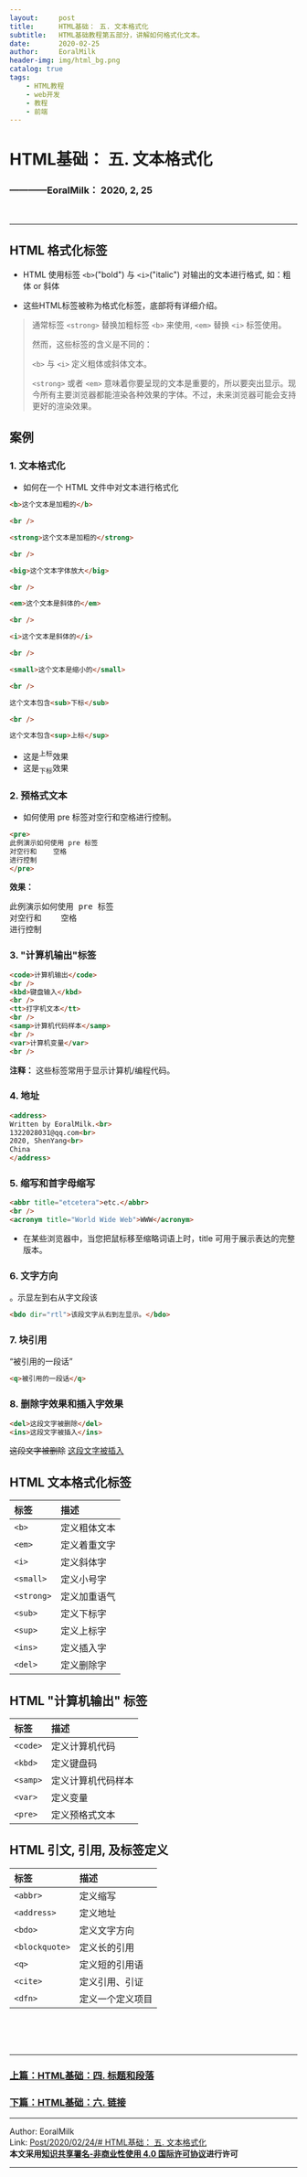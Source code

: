 ```yaml
---
layout:     post                    
title:      HTML基础： 五. 文本格式化      
subtitle:   HTML基础教程第五部分，讲解如何格式化文本。
date:       2020-02-25           
author:     EoralMilk             
header-img: img/html_bg.png    
catalog: true                    
tags:        
    - HTML教程
    - web开发
    - 教程
    - 前端
---
```



# HTML基础： 五. 文本格式化
### ————EoralMilk： 2020, 2, 25
<br/>  

---
## HTML 格式化标签
- HTML 使用标签 `<b>`("bold") 与 `<i>`("italic") 对输出的文本进行格式, 如：粗体 or 斜体

- 这些HTML标签被称为格式化标签，底部将有详细介绍。

> 通常标签 `<strong>` 替换加粗标签 `<b>` 来使用, `<em>` 替换 `<i>` 标签使用。
> 
> 然而，这些标签的含义是不同的：
> 
> `<b>` 与 `<i>` 定义粗体或斜体文本。
> 
> `<strong>` 或者 `<em>` 意味着你要呈现的文本是重要的，所以要突出显示。现今所有主要浏览器都能渲染各种效果的字体。不过，未来浏览器可能会支持更好的渲染效果。

## 案例
### 1. 文本格式化
- 如何在一个 HTML 文件中对文本进行格式化
```html
<b>这个文本是加粗的</b>

<br />

<strong>这个文本是加粗的</strong>

<br />

<big>这个文本字体放大</big>

<br />

<em>这个文本是斜体的</em>

<br />

<i>这个文本是斜体的</i>

<br />

<small>这个文本是缩小的</small>

<br />

这个文本包含<sub>下标</sub>

<br />

这个文本包含<sup>上标</sup>
```
- 这是<sup>上标</sup>效果
- 这是<sub>下标</sub>效果

### 2. 预格式文本
- 如何使用 pre 标签对空行和空格进行控制。
```html
<pre>
此例演示如何使用 pre 标签
对空行和    空格
进行控制
</pre>
```
**效果：**
<pre>
此例演示如何使用 pre 标签
对空行和    空格
进行控制
</pre>

### 3. "计算机输出"标签

```html
<code>计算机输出</code>
<br />
<kbd>键盘输入</kbd>
<br />
<tt>打字机文本</tt>
<br />
<samp>计算机代码样本</samp>
<br />
<var>计算机变量</var>
<br />
```
**注释：** </b>这些标签常用于显示计算机/编程代码。

### 4. 地址
```html
<address>
Written by EoralMilk.<br> 
1322028031@qq.com<br>
2020, ShenYang<br>
China
</address>
```

### 5. 缩写和首字母缩写
```html
<abbr title="etcetera">etc.</abbr>
<br />
<acronym title="World Wide Web">WWW</acronym>
```
- 在某些浏览器中，当您把鼠标移至缩略词语上时，title 可用于展示表达的完整版本。

### 6. 文字方向

<bdo dir="rtl">该段文字从右到左显示。</bdo>

```html
<bdo dir="rtl">该段文字从右到左显示。</bdo>
```


### 7. 块引用

<q>被引用的一段话</q>

```html
<q>被引用的一段话</q>
```

### 8. 删除字效果和插入字效果
```html
<del>这段文字被删除</del> 
<ins>这段文字被插入</ins>
```
<del>这段文字被删除</del> 
<ins>这段文字被插入</ins>

## HTML 文本格式化标签

|标签	|描述   |
|:---|:---|
|`<b>`	    |定义粗体文本   |
|`<em>`	    |定义着重文字   |
|`<i>`	    |定义斜体字     |    
|`<small>`  |定义小号字     |
|`<strong>` |定义加重语气   |
|`<sub>`	|定义下标字     |
|`<sup>`	|定义上标字     |
|`<ins>`	|定义插入字     |
|`<del>`	|定义删除字     |

## HTML "计算机输出" 标签

|标签	|描述|
|:---|:---|
|`<code>`	|定义计算机代码|
|`<kbd>`	|定义键盘码|
|`<samp>`	|定义计算机代码样本|
|`<var>`	|定义变量|
|`<pre>`	|定义预格式文本|

## HTML 引文, 引用, 及标签定义

|标签	|描述|
|:---|:---|
|`<abbr>`	|定义缩写|
|`<address>`|定义地址|
|`<bdo>`	|定义文字方向|
|`<blockquote>`|定义长的引用|
|`<q>`	|定义短的引用语|
|`<cite>`	|定义引用、引证|
|`<dfn>`	|定义一个定义项目|


<br/>  
<br/>
<br/>

---  
### [上篇：HTML基础：四. 标题和段落]()
### [下篇：HTML基础：六. 链接]()


---  

Author: EoralMilk  
Link: [Post/2020/02/24/# HTML基础： 五. 文本格式化]()   
**本文采用[知识共享署名-非商业性使用 4.0 国际许可协议](https://creativecommons.org/licenses/by-nc-sa/4.0/)进行许可**  

--- 